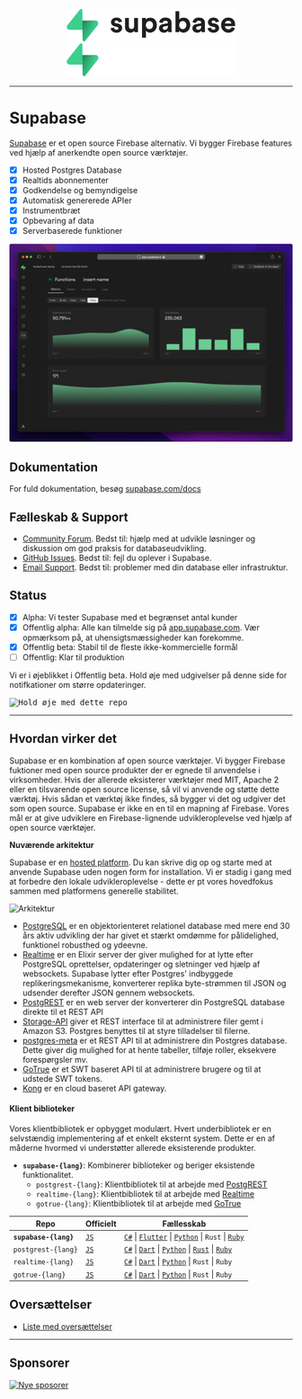 <p align="center">
<img width="300" src="https://raw.githubusercontent.com/supabase/supabase/master/packages/common/assets/images/supabase-logo-wordmark--light.svg#gh-light-mode-only">
<img width="300" src="https://raw.githubusercontent.com/supabase/supabase/master/packages/common/assets/images/supabase-logo-wordmark--dark.svg#gh-dark-mode-only">
</p>

---

# Supabase

[Supabase](https://supabase.com) er et open source Firebase alternativ. Vi bygger Firebase features ved hjælp af anerkendte open source værktøjer.

- [x] Hosted Postgres Database
- [x] Realtids abonnementer
- [x] Godkendelse og bemyndigelse
- [x] Automatisk genererede APIer
- [x] Instrumentbræt
- [x] Opbevaring af data
- [x] Serverbaserede funktioner

![Supabase Dashboard](https://raw.githubusercontent.com/supabase/supabase/master/apps/www/public/images/github/supabase-dashboard.png)

## Dokumentation

For fuld dokumentation, besøg [supabase.com/docs](https://supabase.com/docs)

## Fælleskab & Support

- [Community Forum](https://github.com/supabase/supabase/discussions). Bedst til: hjælp med at udvikle løsninger og diskussion om god praksis for databaseudvikling.
- [GitHub Issues](https://github.com/supabase/supabase/issues). Bedst til: fejl du oplever i Supabase.
- [Email Support](https://supabase.com/docs/support#business-support). Bedst til: problemer med din database eller infrastruktur.

## Status

- [x] Alpha: Vi tester Supabase med et begrænset antal kunder
- [x] Offentlig alpha: Alle kan tilmelde sig på [app.supabase.com](https://app.supabase.com). Vær opmærksom på, at uhensigtsmæssigheder kan forekomme.
- [x] Offentlig beta: Stabil til de fleste ikke-kommercielle formål
- [ ] Offentlig: Klar til produktion

Vi er i øjeblikket i Offentlig beta. Hold øje med udgivelser på denne side for notifkationer om større opdateringer.

<kbd><img src="https://raw.githubusercontent.com/supabase/supabase/d5f7f413ab356dc1a92075cb3cee4e40a957d5b1/web/static/watch-repo.gif" alt="Hold øje med dette repo"/></kbd>

---

## Hvordan virker det

Supabase er en kombination af open source værktøjer. Vi bygger Firebase fuktioner med open source produkter der er egnede til anvendelse i virksomheder. Hvis der allerede eksisterer værktøjer med MIT, Apache 2 eller en tilsvarende open source license, så vil vi anvende og støtte dette værktøj. Hvis sådan et værktøj ikke findes, så bygger vi det og udgiver det som open source. Supabase er ikke en en til en mapning af Firebase. Vores mål er at give udviklere en Firebase-lignende udvikleroplevelse ved hjælp af open source værktøjer.

**Nuværende arkitektur**

Supabase er en [hosted platform](https://app.supabase.com). Du kan skrive dig op og starte med at anvende Supabase uden nogen form for installation. Vi er stadig i gang med at forbedre den lokale udvikleroplevelse - dette er pt vores hovedfokus sammen med platformens generelle stabilitet.

![Arkitektur](https://user-images.githubusercontent.com/70828596/187547862-ffa9d058-0c3a-4851-a3e7-92ccfca4b596.png)

- [PostgreSQL](https://www.postgresql.org/) er en objektorienteret relationel database med mere end 30 års aktiv udvikling der har givet et stærkt omdømme for pålidelighed, funktionel robusthed og ydeevne.
- [Realtime](https://github.com/supabase/realtime) er en Elixir server der giver mulighed for at lytte efter PostgreSQL oprettelser, opdateringer og sletninger ved hjælp af websockets. Supabase lytter efter Postgres' indbyggede replikeringsmekanisme, konverterer replika byte-strømmen til JSON og udsender derefter JSON gennem websockets.
- [PostgREST](http://postgrest.org/) er en web server der konverterer din PostgreSQL database direkte til et REST API
- [Storage-API](https://github.com/supabase/storage-api) giver et REST interface til at administrere filer gemt i Amazon S3. Postgres benyttes til at styre tilladelser til filerne.
- [postgres-meta](https://github.com/supabase/postgres-meta) er et REST API til at administrere din Postgres database. Dette giver dig mulighed for at hente tabeller, tilføje roller, eksekvere forespørgsler mv.
- [GoTrue](https://github.com/netlify/gotrue) er et SWT baseret API til at administrere brugere og til at udstede SWT tokens.
- [Kong](https://github.com/Kong/kong) er en cloud baseret API gateway.

#### Klient biblioteker

Vores klientbibliotek er opbygget modulært. Hvert underbibliotek er en selvstændig implementering af et enkelt eksternt system. Dette er en af måderne hvormed vi understøtter allerede eksisterende produkter.

- **`supabase-{lang}`**: Kombinerer biblioteker og beriger eksistende funktionalitet.
  - `postgrest-{lang}`: Klientbibliotek til at arbejde med [PostgREST](https://github.com/postgrest/postgrest)
  - `realtime-{lang}`: Klientbibliotek til at arbejde med [Realtime](https://github.com/supabase/realtime)
  - `gotrue-{lang}`: Klientbibliotek til at arbejde med [GoTrue](https://github.com/netlify/gotrue)

| Repo                  | Officielt                                        | Fællesskab                                                                                                                                                                                                                                                                       |
| --------------------- | ------------------------------------------------ | -------------------------------------------------------------------------------------------------------------------------------------------------------------------------------------------------------------------------------------------------------------------------------- |
| **`supabase-{lang}`** | [`JS`](https://github.com/supabase/supabase-js)  | [`C#`](https://github.com/supabase/supabase-csharp) \| [`Flutter`](https://github.com/supabase/supabase-Flutter) \| [`Python`](https://github.com/supabase/supabase-py) \| `Rust` \| [`Ruby`](https://github.com/supabase/supabase-rb)                                                 |
| `postgrest-{lang}`    | [`JS`](https://github.com/supabase/postgrest-js) | [`C#`](https://github.com/supabase/postgrest-csharp) \| [`Dart`](https://github.com/supabase/postgrest-dart) \| [`Python`](https://github.com/supabase/postgrest-py) \| [`Rust`](https://github.com/supabase/postgrest-rs) \| [`Ruby`](https://github.com/supabase/postgrest-rb) |
| `realtime-{lang}`     | [`JS`](https://github.com/supabase/realtime-js)  | [`C#`](https://github.com/supabase/realtime-csharp) \| [`Dart`](https://github.com/supabase/realtime-dart) \| [`Python`](https://github.com/supabase/realtime-py) \| `Rust` \| `Ruby`                                                                                            |
| `gotrue-{lang}`       | [`JS`](https://github.com/supabase/gotrue-js)    | [`C#`](https://github.com/supabase/gotrue-csharp) \| [`Dart`](https://github.com/supabase/gotrue-dart) \| [`Python`](https://github.com/supabase/gotrue-py) \| `Rust` \| `Ruby`                                                                                                  |

<!--- Remove this list if you're traslating to another language, it's hard to keep updated across multiple files-->
<!--- Keep only the link to the list of translation files-->

## Oversættelser

- [Liste med oversættelser](/i18n/languages.md) <!--- Keep only this -->

---

## Sponsorer

[![Nye sposorer](https://user-images.githubusercontent.com/10214025/90518111-e74bbb00-e198-11ea-8f88-c9e3c1aa4b5b.png)](https://github.com/sponsors/supabase)
